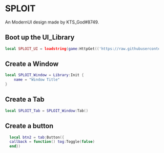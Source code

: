 # SPLOIT
An ModernUI design made by KTS_God#8749.
## Boot up the UI_Library 

```lua
local SPLOIT_UI = loadstring(game:HttpGet(('https://raw.githubusercontent.com/KTSGod/SPLOIT/main/source.lua')))()
```
## Create a Window

```lua
local SPLOIT_Window = Library:Init {
	name = "Window Title"
}
```

## Create a Tab

```lua
local SPLOIT_Tab = SPLOIT_Window:Tab()
```

## Create a button

```lua
  local btn2 = tab:Button({
  callback = function() tog:Toggle(false) 
  end})
```
